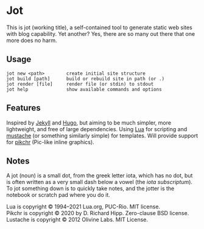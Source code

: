 # Jot

This is jot (working title), a self-contained tool
to generate static web sites with blog capability.
Yet another? Yes, there are so many out there that
one more does no harm.

## Usage

    jot new <path>        create initial site structure
    jot build [path]      build or rebuild site in path (or .)
    jot render [file]     render file (or stdin) to stdout
    jot help              show available commands and options

## Features

Inspired by [Jekyll][jekyll] and [Hugo][hugo], but aiming to be
much simpler, more lightweight, and free of large dependencies.
Using [Lua][lua] for scripting and [mustache][mustache] (or
something similarly simple) for templates. Will provide support
for [pikchr][pikchr] (Pic-like inline graphics).

## Notes

A jot (noun) is a small dot, from the greek letter iota,
which has no dot, but is often written as a very small
dash below a vowel (the *iota subscriptum*).
To jot something down is to quickly take notes, and
the jotter is the notebook or scratch pad where you do it.

Lua is copyright © 1994–2021 Lua.org, PUC-Rio. MIT license.  
Pikchr is copyright © 2020 by D. Richard Hipp. Zero-clause BSD license.  
Lustache is copyright © 2012 Olivine Labs. MIT License.

[jekyll]: https://jekyllrb.com/
[hugo]: https://gohugo.io/
[lua]: https://www.lua.org/
[mustache]: https://mustache.github.io/
[pikchr]: https://pikchr.org/
